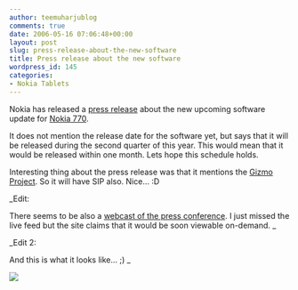 ```yaml
---
author: teemuharjublog
comments: true
date: 2006-05-16 07:06:48+00:00
layout: post
slug: press-release-about-the-new-software
title: Press release about the new software
wordpress_id: 145
categories:
- Nokia Tablets
---
```


Nokia has released a [press release](http://www.nokia.com/A4136001?newsid=1051308) about the new upcoming software update for [Nokia 770](http://www.nokia.com/770).

It does not mention the release date for the software yet, but says that it will be released during the second quarter of this year. This would mean that it would be released within one month. Lets hope this schedule holds.

Interesting thing about the press release was that it mentions the [Gizmo Project](http://www.gizmoproject.com). So it will have SIP also. Nice... :D

_Edit:

There seems to be also a [webcast of the press conference](http://www.nokia.com/press/770InternetTablet). I just missed the live feed but the site claims that it would be soon viewable on-demand.
_

_Edit 2:

And this is what it looks like... ;)
_

[![](http://static.flickr.com/53/147448342_502a2a4e48_m.jpg)](http://static.flickr.com/53/147448342_502a2a4e48_o.png)
